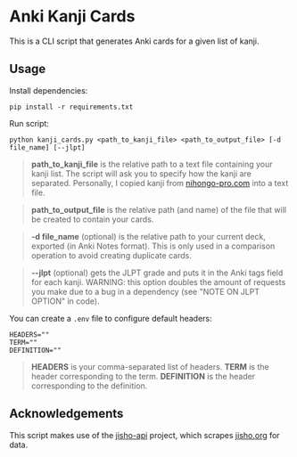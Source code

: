 # Anki Kanji Cards
This is a CLI script that generates Anki cards for a given list of kanji.

## Usage
Install dependencies:
```
pip install -r requirements.txt
```

Run script:
```
python kanji_cards.py <path_to_kanji_file> <path_to_output_file> [-d file_name] [--jlpt]
```

> **path_to_kanji_file** is the relative path to a text file containing your kanji list. The script will ask you to specify how the kanji are separated. Personally, I copied kanji from [nihongo-pro.com](https://www.nihongo-pro.com/kanji-pal/list/jlpt) into a text file.

> **path_to_output_file** is the relative path (and name) of the file that will be created to contain your cards.

> **-d file_name** (optional) is the relative path to your current deck, exported (in Anki Notes format). This is only used in a comparison operation to avoid creating duplicate cards.

> **--jlpt** (optional) gets the JLPT grade and puts it in the Anki tags field for each kanji. WARNING: this option doubles the amount of requests you make due to a bug in a dependency (see "NOTE ON JLPT OPTION" in code).

You can create a `.env` file to configure default headers:
```
HEADERS=""
TERM=""
DEFINITION=""
```

> **HEADERS** is your comma-separated list of headers. **TERM** is the header corresponding to the term. **DEFINITION** is the header corresponding to the definition.

## Acknowledgements
This script makes use of the [jisho-api](https://github.com/pedroallenrevez/jisho-api) project, which scrapes [jisho.org](https://jisho.org) for data.
